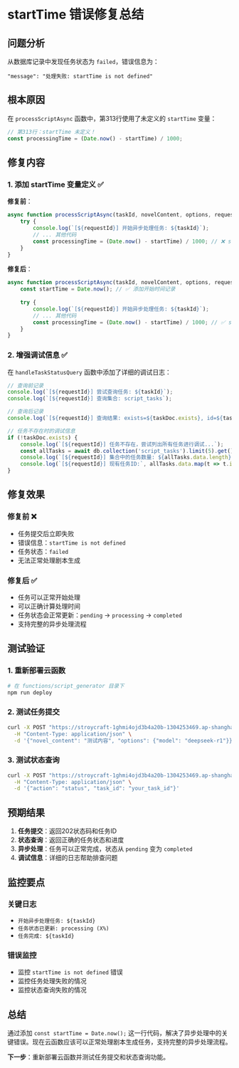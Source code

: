 # startTime 错误修复总结

## 问题分析

从数据库记录中发现任务状态为 `failed`，错误信息为：
```
"message": "处理失败: startTime is not defined"
```

## 根本原因

在 `processScriptAsync` 函数中，第313行使用了未定义的 `startTime` 变量：

```javascript
// 第313行：startTime 未定义！
const processingTime = (Date.now() - startTime) / 1000;
```

## 修复内容

### 1. 添加 startTime 变量定义 ✅

**修复前**：
```javascript
async function processScriptAsync(taskId, novelContent, options, requestId) {
    try {
        console.log(`[${requestId}] 开始异步处理任务: ${taskId}`);
        // ... 其他代码
        const processingTime = (Date.now() - startTime) / 1000; // ❌ startTime 未定义
    }
}
```

**修复后**：
```javascript
async function processScriptAsync(taskId, novelContent, options, requestId) {
    const startTime = Date.now(); // ✅ 添加开始时间记录
    
    try {
        console.log(`[${requestId}] 开始异步处理任务: ${taskId}`);
        // ... 其他代码
        const processingTime = (Date.now() - startTime) / 1000; // ✅ startTime 已定义
    }
}
```

### 2. 增强调试信息 ✅

在 `handleTaskStatusQuery` 函数中添加了详细的调试日志：

```javascript
// 查询前记录
console.log(`[${requestId}] 尝试查询任务: ${taskId}`);
console.log(`[${requestId}] 查询集合: script_tasks`);

// 查询后记录
console.log(`[${requestId}] 查询结果: exists=${taskDoc.exists}, id=${taskDoc.id}`);

// 任务不存在时的调试信息
if (!taskDoc.exists) {
    console.log(`[${requestId}] 任务不存在，尝试列出所有任务进行调试...`);
    const allTasks = await db.collection('script_tasks').limit(5).get();
    console.log(`[${requestId}] 集合中的任务数量: ${allTasks.data.length}`);
    console.log(`[${requestId}] 现有任务ID:`, allTasks.data.map(t => t.id));
}
```

## 修复效果

### 修复前 ❌
- 任务提交后立即失败
- 错误信息：`startTime is not defined`
- 任务状态：`failed`
- 无法正常处理剧本生成

### 修复后 ✅
- 任务可以正常开始处理
- 可以正确计算处理时间
- 任务状态会正常更新：`pending` → `processing` → `completed`
- 支持完整的异步处理流程

## 测试验证

### 1. 重新部署云函数
```bash
# 在 functions/script_generator 目录下
npm run deploy
```

### 2. 测试任务提交
```bash
curl -X POST "https://stroycraft-1ghmi4ojd3b4a20b-1304253469.ap-shanghai.app.tcloudbase.com/script_generator" \
  -H "Content-Type: application/json" \
  -d '{"novel_content": "测试内容", "options": {"model": "deepseek-r1"}}'
```

### 3. 测试状态查询
```bash
curl -X POST "https://stroycraft-1ghmi4ojd3b4a20b-1304253469.ap-shanghai.app.tcloudbase.com/script_generator" \
  -H "Content-Type: application/json" \
  -d '{"action": "status", "task_id": "your_task_id"}'
```

## 预期结果

1. **任务提交**：返回202状态码和任务ID
2. **状态查询**：返回正确的任务状态和进度
3. **异步处理**：任务可以正常完成，状态从 `pending` 变为 `completed`
4. **调试信息**：详细的日志帮助排查问题

## 监控要点

### 关键日志
- `开始异步处理任务: ${taskId}`
- `任务状态已更新: processing (X%)`
- `任务完成: ${taskId}`

### 错误监控
- 监控 `startTime is not defined` 错误
- 监控任务处理失败的情况
- 监控状态查询失败的情况

## 总结

通过添加 `const startTime = Date.now();` 这一行代码，解决了异步处理中的关键错误。现在云函数应该可以正常处理剧本生成任务，支持完整的异步处理流程。

**下一步**：重新部署云函数并测试任务提交和状态查询功能。
